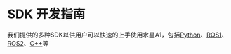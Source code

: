 # SDK 开发指南

我们提供的多种SDK以供用户可以快速的上手使用水星A1，包括[Python](./6.1-Python/README.md)、[ROS1](../11-ApplicationBaseROS/11.1-ROS1/README.md)、[ROS2](../11-ApplicationBaseROS/11.2-ROS2/README.md)、[C++](../12-ApplicationBaseCPlus/12.1-download.md)等
